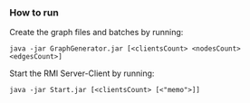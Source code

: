 ### How to run
Create the graph files and batches by running:

```
java -jar GraphGenerator.jar [<clientsCount> <nodesCount> <edgesCount>]
```

Start the RMI Server-Client by running:

```
java -jar Start.jar [<clientsCount> [<"memo">]]
```